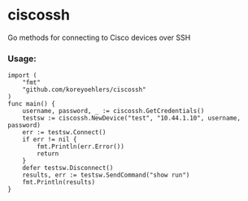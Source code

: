 # ciscossh

Go methods for connecting to Cisco devices over SSH

### Usage: 

```
import (
	"fmt"
	"github.com/koreyoehlers/ciscossh"
)
func main() {
	username, password, _ := ciscossh.GetCredentials()
	testsw := ciscossh.NewDevice("test", "10.44.1.10", username, password)
	err := testsw.Connect()
	if err != nil {
		fmt.Println(err.Error())
		return
	}
	defer testsw.Disconnect()
	results, err := testsw.SendCommand("show run")
	fmt.Println(results)
}
```